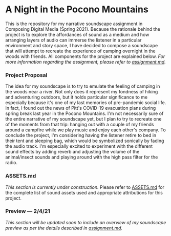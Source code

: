 # <b>A Night in the Pocono Mountains</b>

This is the repository for my narrative soundscape assignment in Composing Digital Media (Spring 2021). Because the rationale behind the project is to explore the affordances of sound as a medium and how arranging layers of audio can immerse the listener in a particular environment and story space, I have decided to compose a soundscape that will attempt to recreate the experience of camping overnight in the woods with friends. All components for the project are explained below. *For more information regarding the assignment, please refer to [assignment.md](https://github.com/cmgo412/soundscape2021spring/blob/master/assignment.md).*


### Project Proposal

The idea for my soundscape is to try to emulate the feeling of camping in the woods near a river. Not only does it represent my fondness of hiking and adventuring outdoors, but it holds particular significance to me especially because it's one of my last memories of pre-pandemic social life. In fact, I found out the news of Pitt's COVID-19 evacuation plans during spring break last year in the Pocono Mountains. I'm not necessarily sure of the entire narrative of my soundscape yet, but I plan to try to recreate one of the moments from that trip: hanging out with a couple of my friends around a campfire while we play music and enjoy each other's company. To conclude the project, I'm considering having the listener retire to bed in their tent and sleeping bag, which would be symbolized sonically by fading the audio track. I'm especially excited to experiment with the different sound effects by adding reverb and adjusting the volume of the animal/insect sounds and playing around with the high pass filter for the radio.

### ASSETS.md

*This section is currently under construction.* Please refer to [ASSETS.md](https://github.com/cmgo412/soundscape2021spring/blob/master/credits/ASSETS.md) for the complete list of sound assets used and appropriate attributions for this project.

### Preview — 2/4/21

*This section will be updated soon to include an overview of my soundscape preview as per the details described in [assignment.md](https://github.com/cmgo412/soundscape2021spring/blob/master/assignment.md).*
